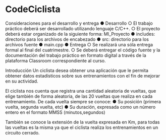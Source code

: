 # CodeCiclista
Consideraciones para el desarrollo y entrega
● Desarrollo
○ El trabajo práctico deberá ser desarrollado utilizando lenguaje C/C++.
○ El proyecto deberá estar organizado de la siguiente forma:
    MI_Proyecto
      ● includes: directorio para los archivos de encabezado
      ● src: directorio para los archivos fuente
      ● main.cpp
  ● Entrega
      ○ Se realizará una sóla entrega formal al final del cuatrimestre.
      ○ Se deberá entregar el código fuente y la documentación del trabajo práctico en
      formato digital a través de la plataforma Classroom correspondiente al curso.

Introducción
Un ciclista desea obtener una aplicación que le permita obtener datos estadísticos sobre sus
entrenamientos con el fin de mejorar en su actividad.

El ciclista nos cuenta que registra una cantidad aleatoria de vueltas, que elige también de forma
aleatoria, de las 20 vueltas que realiza en cada entrenamiento.
De cada vuelta siempre se conoce:
● Su posición (primera vuelta, segunda vuelta, etc)
● Su duración, expresada como un número entero en el formato MMSS
(minutos,segundos)

También se conoce la extensión de la vuelta expresada en Km, para todas las vueltas es la
misma ya que el ciclista realiza los entrenamientos en un circuito cerrado.
